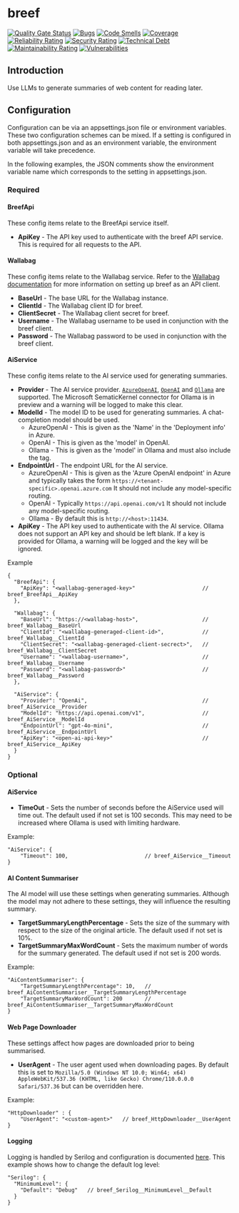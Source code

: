 # breef


[![Quality Gate Status](https://sonarcloud.io/api/project_badges/measure?project=elzik_breef&metric=alert_status)](https://sonarcloud.io/summary/new_code?id=elzik_breef)
[![Bugs](https://sonarcloud.io/api/project_badges/measure?project=elzik_breef&metric=bugs)](https://sonarcloud.io/summary/new_code?id=elzik_breef)
[![Code Smells](https://sonarcloud.io/api/project_badges/measure?project=elzik_breef&metric=code_smells)](https://sonarcloud.io/summary/new_code?id=elzik_breef)
[![Coverage](https://sonarcloud.io/api/project_badges/measure?project=elzik_breef&metric=coverage)](https://sonarcloud.io/summary/new_code?id=elzik_breef)
[![Reliability Rating](https://sonarcloud.io/api/project_badges/measure?project=elzik_breef&metric=reliability_rating)](https://sonarcloud.io/summary/new_code?id=elzik_breef)
[![Security Rating](https://sonarcloud.io/api/project_badges/measure?project=elzik_breef&metric=security_rating)](https://sonarcloud.io/summary/new_code?id=elzik_breef)
[![Technical Debt](https://sonarcloud.io/api/project_badges/measure?project=elzik_breef&metric=sqale_index)](https://sonarcloud.io/summary/new_code?id=elzik_breef)
[![Maintainability Rating](https://sonarcloud.io/api/project_badges/measure?project=elzik_breef&metric=sqale_rating)](https://sonarcloud.io/summary/new_code?id=elzik_breef)
[![Vulnerabilities](https://sonarcloud.io/api/project_badges/measure?project=elzik_breef&metric=vulnerabilities)](https://sonarcloud.io/summary/new_code?id=elzik_breef)

## Introduction

Use LLMs to generate summaries of web content for reading later.

## Configuration

Configuration can be via an appsettings.json file or environment variables. These two configuration schemes can be mixed. If a setting is configured in both appsettings.json and as an environment variable, the environment variable will take precedence.

In the following examples, the JSON comments show the environment variable name which corresponds to the setting in appsettings.json.

### Required

#### BreefApi

These config items relate to the BreefApi service itself.

- **ApiKey** - The API key used to authenticate with the breef API service. This is required for all requests to the API.

#### Wallabag

These config items relate to the Wallabag service. Refer to the [Wallabag documentation](https://doc.wallabag.org/developer/api/oauth/#creating-a-new-api-client) for more information on setting up breef as an API client.

- **BaseUrl** - The base URL for the Wallabag instance.
- **ClientId** - The Wallabag client ID for breef.
- **ClientSecret** - The Wallabag client secret for breef.
- **Username** - The Wallabag username to be used in conjunction with the breef client.
- **Password** - The Wallabag password to be used in conjunction with the breef client.

#### AiService

These config items relate to the AI service used for generating summaries.

- **Provider** - The AI service provider. [`AzureOpenAI`](https://ai.azure.com/), [`OpenAI`](https://platform.openai.com/) and [`Ollama`](https://ollama.com/) are supported. The Microsoft SematicKernel connector for Ollama is in preview and a warning will be logged to make this clear.
- **ModelId** - The model ID to be used for generating summaries. A chat-completion model should be used.
  - AzureOpenAI - This is given as the 'Name' in the 'Deployment info' in Azure.
  - OpenAI - This is given as the 'model' in OpenAI.
  - Ollama - This is given as the 'model' in Ollama and must also include the tag.
- **EndpointUrl** - The endpoint URL for the AI service.
  - AzureOpenAI - This is given as the 'Azure OpenAI endpoint' in Azure and typically takes the form `https://<tenant-specific>.openai.azure.com` It should not include any model-specific routing.
  - OpenAI - Typically `https://api.openai.com/v1` It should not include any model-specific routing.
  - Ollama - By default this is `http://<host>:11434`.
- **ApiKey** - The API key used to authenticate with the AI service. Ollama does not support an API key and should be left blank. If a key is provided for Ollama, a warning will be logged and the key will be ignored.

Example
```jsonc
{
  "BreefApi": {
    "ApiKey": "<wallabag-generaged-key>"                     // breef_BreefApi__ApiKey
  },

  "Wallabag": {
    "BaseUrl": "https://<wallabag-host>",                    // breef_Wallabag__BaseUrl
    "ClientId": "<wallabag-generaged-client-id>",            // breef_Wallabag__ClientId
    "ClientSecret": "<wallabag-generaged-client-secrect>",   // breef_Wallabag__ClientSecret
    "Username": "<wallabag-username>",                       // breef_Wallabag__Username
    "Password": "<wallabag-password>"                        // breef_Wallabag__Password
  },

  "AiService": {
    "Provider": "OpenAi",                                    // breef_AiService__Provider
    "ModelId": "https://api.openai.com/v1",                  // breef_AiService__ModelId
    "EndpointUrl": "gpt-4o-mini",                            // breef_AiService__EndpointUrl
    "ApiKey": "<open-ai-api-key>"                            // breef_AiService__ApiKey
  }
}
```

### Optional

#### AiService

- **TimeOut** - Sets the number of seconds before the AiService used will time out. The default used if not set is 100 seconds. This may need to be increased where Ollama is used with limiting hardware.

Example:

```jsonc
"AiService": {
    "Timeout": 100,                        // breef_AiService__Timeout
}
```

#### AI Content Summariser

The AI model will use these settings when generating summaries. Although the model may not adhere to these settings, they will influence the resulting summary.

- **TargetSummaryLengthPercentage** - Sets the size of the summary with respect to the size of the original article. The default used if not set is 10%.
- **TargetSummaryMaxWordCount** - Sets the maximum number of words for the summary generated. The default used if not set is 200 words.

Example:

```jsonc
"AiContentSummariser": {
    "TargetSummaryLengthPercentage": 10,   // breef_AiContentSummariser__TargetSummaryLengthPercentage
    "TargetSummaryMaxWordCount": 200       // breef_AiContentSummariser__TargetSummaryMaxWordCount
}
```

#### Web Page Downloader

These settings affect how pages are downloaded prior to being summarised.

  - **UserAgent** - The user agent used when downloading pages. By default this is set to `Mozilla/5.0 (Windows NT 10.0; Win64; x64) AppleWebKit/537.36 (KHTML, like Gecko) Chrome/110.0.0.0 Safari/537.36` but can be overridden here.

Example:

```jsonc
"HttpDownloader" : {
    "UserAgent": "<custom-agent>"   // breef_HttpDownloader__UserAgent
}
```

#### Logging

Logging is handled by Serilog and configuration is documented [here](https://github.com/serilog/serilog-settings-configuration/blob/dev/README.md). This example shows how to change the default log level:

```jsonc
"Serilog": {
  "MinimumLevel": {
    "Default": "Debug"   // breef_Serilog__MinimumLevel__Default
  }
}
```